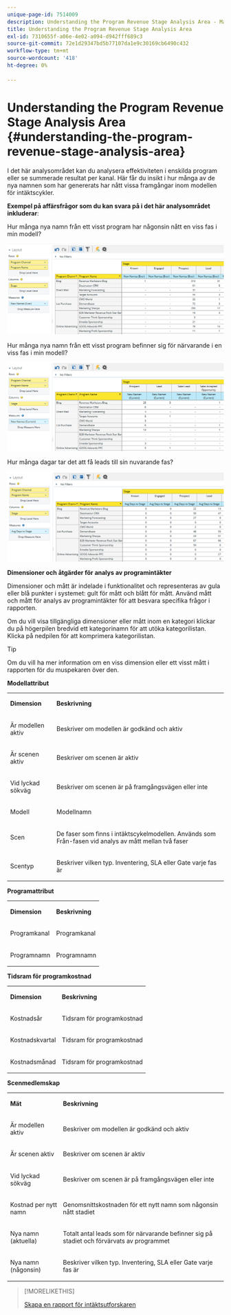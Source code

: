 ```yaml
---
unique-page-id: 7514009
description: Understanding the Program Revenue Stage Analysis Area - Marketo Docs - Product Documentation
title: Understanding the Program Revenue Stage Analysis Area
exl-id: 7310655f-a06e-4e02-a094-d942fff689c3
source-git-commit: 72e1d29347bd5b77107da1e9c30169cb6490c432
workflow-type: tm+mt
source-wordcount: '418'
ht-degree: 0%

---
```


# Understanding the Program Revenue Stage Analysis Area {#understanding-the-program-revenue-stage-analysis-area}

I det här analysområdet kan du analysera effektiviteten i enskilda program eller se summerade resultat per kanal. Här får du insikt i hur många av de nya namnen som har genererats har nått vissa framgångar inom modellen för intäktscykler.

**Exempel på affärsfrågor som du kan svara på i det här analysområdet inkluderar**:

Hur många nya namn från ett visst program har någonsin nått en viss fas i min modell?

![](assets/one-3.png)

Hur många nya namn från ett visst program befinner sig för närvarande i en viss fas i min modell?

![](assets/two-3.png)

Hur många dagar tar det att få leads till sin nuvarande fas?

![](assets/three-3.png)

**Dimensioner och åtgärder för analys av programintäkter**

Dimensioner och mått är indelade i funktionalitet och representeras av gula eller blå punkter i systemet: gult för mått och blått för mått. Använd mått och mått för analys av programintäkter för att besvara specifika frågor i rapporten.

Om du vill visa tillgängliga dimensioner eller mått inom en kategori klickar du på högerpilen bredvid ett kategorinamn för att utöka kategorilistan. Klicka på nedpilen för att komprimera kategorilistan.

>[!TIP]
>
>Om du vill ha mer information om en viss dimension eller ett visst mått i rapporten för du muspekaren över den.

**Modellattribut**

<table> 
 <tbody> 
  <tr> 
   <td colspan="1" rowspan="1"><strong>Dimension</strong></td> 
   <td colspan="1" rowspan="1"><p><strong>Beskrivning</strong></p></td> 
  </tr> 
  <tr> 
   <td colspan="1" rowspan="1"><p>Är modellen aktiv</p></td> 
   <td colspan="1" rowspan="1"><p>Beskriver om modellen är godkänd och aktiv</p></td> 
  </tr> 
  <tr> 
   <td colspan="1" rowspan="1"><p>Är scenen aktiv</p></td> 
   <td colspan="1" rowspan="1"><p>Beskriver om scenen är aktiv</p></td> 
  </tr> 
  <tr> 
   <td colspan="1" rowspan="1"><p>Vid lyckad sökväg</p></td> 
   <td colspan="1" rowspan="1"><p>Beskriver om scenen är på framgångsvägen eller inte</p></td> 
  </tr> 
  <tr> 
   <td colspan="1" rowspan="1"><p>Modell</p></td> 
   <td colspan="1" rowspan="1"><p>Modellnamn</p></td> 
  </tr> 
  <tr> 
   <td colspan="1" rowspan="1"><p>Scen</p></td> 
   <td colspan="1" rowspan="1"><p>De faser som finns i intäktscykelmodellen. Används som Från-fasen vid analys av mått mellan två faser</p></td> 
  </tr> 
  <tr> 
   <td colspan="1" rowspan="1"><p>Scentyp</p></td> 
   <td colspan="1" rowspan="1"><p>Beskriver vilken typ. Inventering, SLA eller Gate varje fas är</p></td> 
  </tr> 
 </tbody> 
</table>

**Programattribut**

<table> 
 <tbody> 
  <tr> 
   <td colspan="1" rowspan="1"><p><strong>Dimension</strong></p></td> 
   <td colspan="1" rowspan="1"><p><strong>Beskrivning</strong></p></td> 
  </tr> 
  <tr> 
   <td colspan="1" rowspan="1"><p>Programkanal</p></td> 
   <td colspan="1" rowspan="1"><p>Programkanal</p></td> 
  </tr> 
  <tr> 
   <td colspan="1" rowspan="1"><p>Programnamn</p></td> 
   <td colspan="1" rowspan="1"><p>Programnamn</p></td> 
  </tr> 
 </tbody> 
</table>

**Tidsram för programkostnad**

<table> 
 <tbody> 
  <tr> 
   <td colspan="1" rowspan="1"><p><strong>Dimension</strong></p></td> 
   <td colspan="1" rowspan="1"><p><strong>Beskrivning</strong></p></td> 
  </tr> 
  <tr> 
   <td colspan="1" rowspan="1"><p>Kostnadsår</p></td> 
   <td colspan="1" rowspan="1"><p>Tidsram för programkostnad</p></td> 
  </tr> 
  <tr> 
   <td colspan="1" rowspan="1"><p>Kostnadskvartal</p></td> 
   <td colspan="1" rowspan="1"><p>Tidsram för programkostnad</p></td> 
  </tr> 
  <tr> 
   <td colspan="1" rowspan="1"><p>Kostnadsmånad</p></td> 
   <td colspan="1" rowspan="1"><p>Tidsram för programkostnad</p></td> 
  </tr> 
 </tbody> 
</table>

**Scenmedlemskap**

<table> 
 <tbody> 
  <tr> 
   <td colspan="1" rowspan="1"><p><strong>Mät</strong></p></td> 
   <td colspan="1" rowspan="1"><p><strong>Beskrivning</strong></p></td> 
  </tr> 
  <tr> 
   <td colspan="1" rowspan="1"><p>Är modellen aktiv</p></td> 
   <td colspan="1" rowspan="1"><p>Beskriver om modellen är godkänd och aktiv</p></td> 
  </tr> 
  <tr> 
   <td colspan="1" rowspan="1"><p>Är scenen aktiv</p></td> 
   <td colspan="1" rowspan="1"><p>Beskriver om scenen är aktiv</p></td> 
  </tr> 
  <tr> 
   <td colspan="1" rowspan="1"><p>Vid lyckad sökväg</p></td> 
   <td colspan="1" rowspan="1"><p>Beskriver om scenen är på framgångsvägen eller inte</p></td> 
  </tr> 
  <tr> 
   <td colspan="1" rowspan="1"><p>Kostnad per nytt namn</p></td> 
   <td colspan="1" rowspan="1"><p>Genomsnittskostnaden för ett nytt namn som någonsin nått stadiet</p></td> 
  </tr> 
  <tr> 
   <td colspan="1" rowspan="1"><p>Nya namn (aktuella)</p></td> 
   <td colspan="1" rowspan="1"><p>Totalt antal leads som för närvarande befinner sig på stadiet och förvärvats av programmet</p></td> 
  </tr> 
  <tr> 
   <td colspan="1" rowspan="1"><p>Nya namn (någonsin)</p></td> 
   <td colspan="1" rowspan="1"><p>Beskriver vilken typ. Inventering, SLA eller Gate varje fas är</p></td> 
  </tr> 
 </tbody> 
</table>

>[!MORELIKETHIS]
>
>[Skapa en rapport för intäktsutforskaren](/help/marketo/product-docs/reporting/revenue-cycle-analytics/revenue-explorer/create-a-revenue-explorer-report.md)
